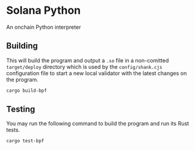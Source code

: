 # Solana Python

An onchain Python interpreter

## Building

This will build the program and output a `.so` file in a non-comitted `target/deploy` directory which is used by the `config/shank.cjs` configuration file to start a new local validator with the latest changes on the program.

```sh
cargo build-bpf
```

## Testing

You may run the following command to build the program and run its Rust tests.

```sh
cargo test-bpf
```
